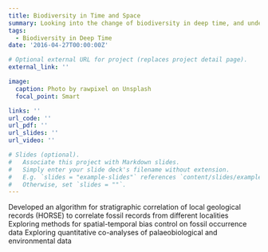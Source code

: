 ```yaml
---
title: Biodiversity in Time and Space
summary: Looking into the change of biodiversity in deep time, and undestanding the drivers behind them.
tags:
  - Biodiversity in Deep Time
date: '2016-04-27T00:00:00Z'

# Optional external URL for project (replaces project detail page).
external_link: ''

image:
  caption: Photo by rawpixel on Unsplash
  focal_point: Smart

links: ''
url_code: ''
url_pdf: ''
url_slides: ''
url_video: ''

# Slides (optional).
#   Associate this project with Markdown slides.
#   Simply enter your slide deck's filename without extension.
#   E.g. `slides = "example-slides"` references `content/slides/example-slides.md`.
#   Otherwise, set `slides = ""`.
---
```


Developed an algorithm for stratigraphic correlation of local geological records (HORSE) to correlate fossil records from different localities
Exploring methods for spatial-temporal bias control on fossil occurrence data
Exploring quantitative co-analyses of palaeobiological and environmental data